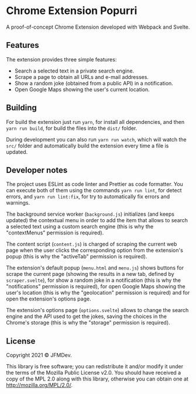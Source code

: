 # Chrome Extension Popurri

A proof-of-concept Chrome Extension developed with Webpack and Svelte.

## Features

The extension provides three simple features:

- Search a selected text in a private search engine.
- Scrape a page to obtain all URLs and e-mail addresses. 
- Show a random joke (obtained from a public API) in a notification.
- Open Google Maps showing the user's current location.

## Building

For build the extension just run `yarn`, for install all dependencies, and then `yarn run build`, for build the files into the `dist/` folder.

During development you can also run `yarn run watch`, which will watch the `src/` folder and automatically build the extension every time a file is updated.

## Developer notes

The project uses ESLint as code linter and Prettier as code formatter. You can execute both of them using the commands `yarn run lint`, for detect errors, and `yarn run lint:fix`, for try to automatically fix errors and warnings.

The background service worker (`background.js`) initializes (and keeps updated) the contextual menu in order to add the item that allows to search a selected text using a custom search engine (this is why the "contextMenus" permission is required).

The content script (`content.js`) is charged of scraping the current web page when the user clicks the corresponding option from the extension's popup (this is why the "activeTab" permission is required).

The extension's default popup (`menu.html` and `menu.js`) shows buttons for scrape the current page (showing the results in a new tab, defined by `scraper.svelte`), for show a random joke in a notification (this is why the "notifications" permission is required), for open Google Maps showing the user's location (this is why the "geolocation" permission is required) and for open the extension's options page.

The extension's options page (`options.svelte`) allows to change the search engine and the API used to get the jokes, saving the choices in the Chrome's storage (this is why the "storage" permission is required).

## License

Copyright 2021 © JFMDev.

This library is free software; you can redistribute it and/or modify it under the terms of the Mozilla Public License v2.0. 
You should have received a copy of the MPL 2.0 along with this library, otherwise you can obtain one at <http://mozilla.org/MPL/2.0/>.
